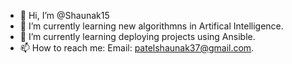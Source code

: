 - 👋 Hi, I’m @Shaunak15
- 🌱 I’m currently learning new algorithmns in Artifical Intelligence.
- 🌱 I’m currently learning deploying projects using Ansible.
- 📫 How to reach me: Email: patelshaunak37@gmail.com.

<!---
Shaunak15/Shaunak15 is a ✨ special ✨ repository because its `README.md` (this file) appears on your GitHub profile.
You can click the Preview link to take a look at your changes.
--->

